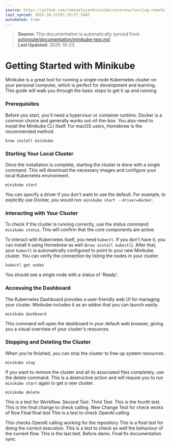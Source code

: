 ```yaml
---
source: https://github.com/rubenalejandrocalderoncorona/testing-remote-docs/blob/main/octoroute/documentation/minikube-test.md
last_synced: 2025-10-23T01:19:57.544Z
automated: true
---
```


> **Source:** This documentation is automatically synced from [octoroute/documentation/minikube-test.md](https://github.com/rubenalejandrocalderoncorona/testing-remote-docs/blob/main/octoroute/documentation/minikube-test.md)  
> **Last Updated:** 2025-10-23


# Getting Started with Minikube

Minikube is a great tool for running a single-node Kubernetes cluster on your personal computer, which is perfect for development and learning. This guide will walk you through the basic steps to get it up and running.

### Prerequisites

Before you start, you'll need a hypervisor or container runtime. Docker is a common choice and generally works out-of-the-box. You also need to install the Minikube CLI itself. For macOS users, Homebrew is the recommended method.

`brew install minikube`

### Starting Your Local Cluster

Once the installation is complete, starting the cluster is done with a single command. This will download the necessary images and configure your local Kubernetes environment.

`minikube start`

You can specify a driver if you don't want to use the default. For example, to explicitly use Docker, you would run: `minikube start --driver=docker`.

### Interacting with Your Cluster

To check if the cluster is running correctly, use the status command: `minikube status`. This will confirm that the core components are active.

To interact with Kubernetes itself, you need `kubectl`. If you don't have it, you can install it using Homebrew as well (`brew install kubectl`). After that, your `kubectl` is automatically configured to point to your new Minikube cluster. You can verify the connection by listing the nodes in your cluster.

`kubectl get nodes`

You should see a single node with a status of 'Ready'.

### Accessing the Dashboard

The Kubernetes Dashboard provides a user-friendly web UI for managing your cluster. Minikube includes it as an addon that you can launch easily.

`minikube dashboard`

This command will open the dashboard in your default web browser, giving you a visual overview of your cluster's resources.

### Stopping and Deleting the Cluster

When you're finished, you can stop the cluster to free up system resources.

`minikube stop`

If you want to remove the cluster and all its associated files completely, use the delete command. This is a destructive action and will require you to run `minikube start` again to get a new cluster.

`minikube delete`

This is a test for Workflow. Second Test. Third Test.
This is the fourth test.
This is the final change to check calling.
New Change
Test for check works of flow
Final final test
This is a test to check OpenAI calling

This checks OpenAI calling working for the repository
This is a final test for doing the correct execution.
This is a test to check as well the behaviour of the current flow.
This is the last test. Before demo.
Final fix documentation sync.